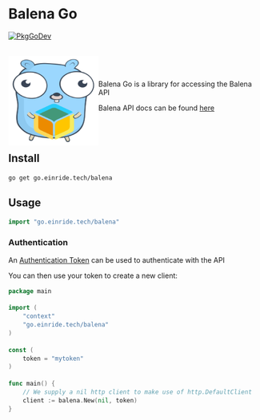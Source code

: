 Balena Go
=========

[![PkgGoDev](https://pkg.go.dev/badge/go.einride.tech/balena)](https://pkg.go.dev/go.einride.tech/balena)

<br /> <img align="left" src="docs/logo.svg" width="180" height="180"> <br /> <br />

Balena Go is a library for accessing the Balena API

Balena API docs can be found [here](https://www.balena.io/docs/reference/api/overview/) <br /> <br /> <br /> <br />

Install
-------

```sh
go get go.einride.tech/balena
```

Usage
-----

```go
import "go.einride.tech/balena"
```

### Authentication

An [Authentication Token](https://www.balena.io/docs/reference/api/overview/#authentication) can be used to authenticate with the API

You can then use your token to create a new client:

```go
package main

import (
	"context"
	"go.einride.tech/balena"
)

const (
	token = "mytoken"
)

func main() {
	// We supply a nil http client to make use of http.DefaultClient
	client := balena.New(nil, token)
}
```
